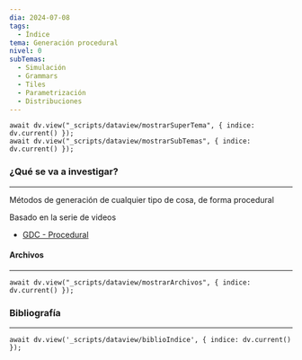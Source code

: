 ```yaml
---
dia: 2024-07-08
tags:
  - Índice
tema: Generación procedural
nivel: 0
subTemas:
  - Simulación
  - Grammars
  - Tiles
  - Parametrización
  - Distribuciones
---
```

```dataviewjs
await dv.view("_scripts/dataview/mostrarSuperTema", { indice: dv.current() });
await dv.view("_scripts/dataview/mostrarSubTemas", { indice: dv.current() });
```
### ¿Qué se va a investigar?
---
Métodos de generación de cualquier tipo de cosa, de forma procedural

Basado en la serie de videos
* [GDC - Procedural](https://youtube.com/playlist?list=PLVmb_qp6XRcy8e-Lgs5SHzZezk1VPMvVl&si=wYhTlmNZeaQhaH-z)


#### Archivos
---
```dataviewjs
await dv.view("_scripts/dataview/mostrarArchivos", { indice: dv.current() });
```


### Bibliografía
---
```dataviewjs
await dv.view('_scripts/dataview/biblioIndice', { indice: dv.current() });
```